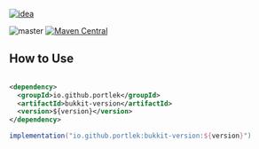 [![idea](https://www.elegantobjects.org/intellij-idea.svg)](https://www.jetbrains.com/idea/)

![master](https://github.com/portlek/bukkit-version/workflows/build/badge.svg)
[![Maven Central](https://img.shields.io/maven-central/v/io.github.portlek/bukkit-version?label=version)](https://repo1.maven.org/maven2/io/github/portlek/bukkit-version/)

## How to Use

```xml

<dependency>
  <groupId>io.github.portlek</groupId>
  <artifactId>bukkit-version</artifactId>
  <version>${version}</version>
</dependency>
```

```groovy
implementation("io.github.portlek:bukkit-version:${version}")
```

